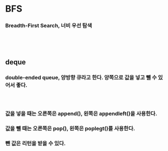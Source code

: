 # BFS
### Breadth-First Search, 너비 우선 탐색
### <br/><br/>

## deque
### double-ended queue, 양방향 큐라고 한다. 양쪽으로 값을 넣고 뺄 수 있어서 좋다.
### <br/>

### 값을 넣을 때는 오른쪽은 append(), 왼쪽은 appendleft()을 사용한다.
### 값을 뺄 때는 오른쪽은 pop(), 왼쪽은 poplegt()를 사용한다.
### 뺀 값은 리턴을 받을 수 있다.

